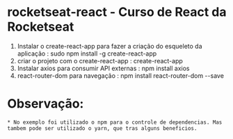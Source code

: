 # rocketseat-react - Curso de React da Rocketseat

  1. Instalar o create-react-app para fazer a criação do esqueleto da aplicação : sudo npm install -g create-react-app
  2. criar o projeto com o create-react-app                                     : create-react-app <nomeProjeto>
  3. Instalar axios para consumir API externas                                  : npm install axios
  4. react-router-dom para navegação                                            : npm install react-router-dom --save

# Observação:
    * No exemplo foi utilizado o npm para o controle de dependencias. Mas tambem pode ser utilizado o yarn, que tras alguns beneficios.